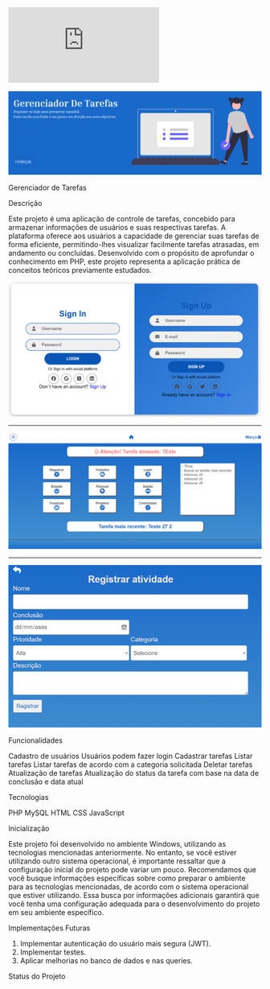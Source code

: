![Screwdriver Wrench](https://cdnjs.cloudflare.com/ajax/libs/font-awesome/5.15.4/css/solid.min.css)

![](public/assets/img/home.png)

<i class="fa-solid fa-link"></i> Gerenciador de Tarefas

<i class="fa-solid fa-book-open"></i> Descrição

Este projeto é uma aplicação de controle de tarefas, concebido para armazenar informações de usuários e suas respectivas tarefas. A plataforma oferece aos usuários a capacidade de gerenciar suas tarefas de forma eficiente, permitindo-lhes visualizar facilmente tarefas atrasadas, em andamento ou concluídas. Desenvolvido com o propósito de aprofundar o conhecimento em PHP, este projeto representa a aplicação prática de conceitos teóricos previamente estudados.

![](public/assets/img/loginReadme.png)
_______________________________________
![](public/assets/img/indexReadme.png)
____________________________________________
![](public/assets/img/registrarTarefasReadme.png)

<i class="fa-solid fa-screwdriver-wrench"></i> Funcionalidades

<i class="fas fa-circle fa-bounce fa-2xs"></i> Cadastro de usuários
<i class="fas fa-circle fa-bounce fa-2xs"></i> Usuários podem fazer login
<i class="fas fa-circle fa-bounce fa-2xs"></i> Cadastrar tarefas
<i class="fas fa-circle fa-bounce fa-2xs"></i> Listar tarefas
<i class="fas fa-circle fa-bounce fa-2xs"></i> Listar tarefas de acordo com a categoria solicitada
<i class="fas fa-circle fa-bounce fa-2xs"></i> Deletar tarefas
<i class="fas fa-circle fa-bounce fa-2xs"></i> Atualização de tarefas
<i class="fas fa-circle fa-bounce fa-2xs"></i> Atualização do status da tarefa com base na data de conclusão e data atual

<i class="fas fa-code"></i> Tecnologias 

<i class="fas fa-circle fa-bounce fa-2xs"></i> PHP
<i class="fas fa-circle fa-bounce fa-2xs"></i> MySQL
<i class="fas fa-circle fa-bounce fa-2xs"></i> HTML
<i class="fas fa-circle fa-bounce fa-2xs"></i> CSS
<i class="fas fa-circle fa-bounce fa-2xs"></i> JavaScript

<i class="fas fa-hourglass-start"></i> Inicialização


Este projeto foi desenvolvido no ambiente Windows, utilizando as tecnologias mencionadas anteriormente. No entanto, se você estiver utilizando outro sistema operacional, é importante ressaltar que a configuração inicial do projeto pode variar um pouco. Recomendamos que você busque informações específicas sobre como preparar o ambiente para as tecnologias mencionadas, de acordo com o sistema operacional que estiver utilizando. Essa busca por informações adicionais garantirá que você tenha uma configuração adequada para o desenvolvimento do projeto em seu ambiente específico.

<i class="fa-solid fa-link"></i> Implementações Futuras

1. Implementar autenticação do usuário mais segura (JWT).
2. Implementar testes.
3. Aplicar melhorias no banco de dados e nas queries.

Status do Projeto

